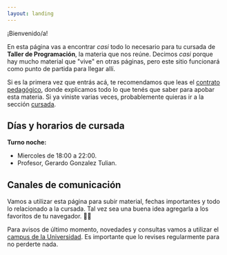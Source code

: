```yaml
---
layout: landing
---
```


¡Bienvenido/a!

En esta página vas a encontrar _casi_ todo lo necesario para tu cursada de **Taller de Programación**, la materia que nos reúne. Decimos _casi_ porque hay mucho material que "vive" en otras páginas, pero este sitio funcionará como punto de partida para llegar allí.

Si es la primera vez que entrás acá, te recomendamos que leas el [contrato pedagógico](/contrato-pedagogico), donde explicamos todo lo que tenés que saber para apobar esta materia. Si ya viniste varias veces, probablemente quieras ir a la sección [cursada](/cursada).

## Días y horarios de cursada

**Turno noche:**
* Miercoles de 18:00 a 22:00.
* Profesor, Gerardo Gonzalez Tulian.

## Canales de comunicación

Vamos a utilizar esta página para subir material, fechas importantes y todo lo relacionado a la cursada. Tal vez sea una buena idea agregarla a los favoritos de tu navegador. :link::globe_with_meridians:

Para avisos de último momento, novedades y consultas vamos a utilizar el [campus de la Universidad](https://campusvirtual.unpaz.edu.ar/). Es importante que lo revises regularmente para no perderte nada.
